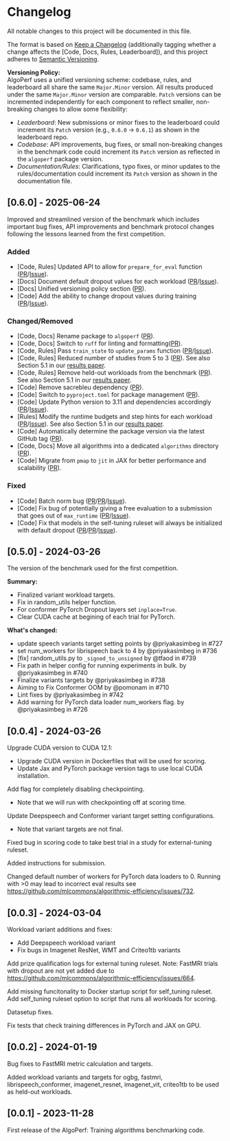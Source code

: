 # Changelog

All notable changes to this project will be documented in this file.

The format is based on [Keep a Changelog](https://keepachangelog.com/en/1.0.0/) (additionally tagging whether a change affects the [Code, Docs, Rules, Leaderboard]),
and this project adheres to [Semantic Versioning](https://semver.org/spec/v2.0.0.html).

**Versioning Policy:**  
AlgoPerf uses a unified versioning scheme: codebase, rules, and leaderboard all share the same `Major.Minor` version. All results produced under the same `Major.Minor` version are comparable. `Patch` versions can be incremented independently for each component to reflect smaller, non-breaking changes to allow some flexibility:

- _Leaderboard_: New submissions or minor fixes to the leaderboard could increment its `Patch` version (e.g., `0.6.0` -> `0.6.1`) as shown in the leaderboard repo.
- _Codebase_: API improvements, bug fixes, or small non-breaking changes in the benchmark code could increment its `Patch` version as reflected in the `algoperf` package version.
- _Documentation/Rules_: Clarifications, typo fixes, or minor updates to the rules/documentation could increment its `Patch` version as shown in the documentation file.

## [0.6.0] - 2025-06-24

Improved and streamlined version of the benchmark which includes important bug fixes, API improvements and benchmark protocol changes following the lessons learned from the first competition.

### Added

- [Code, Rules] Updated API to allow for `prepare_for_eval` function ([PR](https://github.com/mlcommons/algorithmic-efficiency/pull/806)/[Issue](https://github.com/mlcommons/algorithmic-efficiency/issues/789)).
- [Docs] Document default dropout values for each workload ([PR](https://github.com/mlcommons/algorithmic-efficiency/pull/806)/[Issue](https://github.com/mlcommons/algorithmic-efficiency/issues/786)).
- [Docs] Unified versioning policy section ([PR](https://github.com/mlcommons/algorithmic-efficiency/pull/876)).
- [Code] Add the ability to change dropout values during training ([PR](https://github.com/mlcommons/algorithmic-efficiency/pull/875)/[Issue](https://github.com/mlcommons/algorithmic-efficiency/issues/753)).

### Changed/Removed

- [Code, Docs] Rename package to `algoperf` ([PR](https://github.com/mlcommons/algorithmic-efficiency/pull/833)).
- [Code, Docs] Switch to `ruff` for linting and formatting([PR](https://github.com/mlcommons/algorithmic-efficiency/pull/874)).
- [Code, Rules] Pass `train_state` to `update_params` function ([PR](https://github.com/mlcommons/algorithmic-efficiency/pull/790)/[Issue](https://github.com/mlcommons/algorithmic-efficiency/issues/785)).
- [Code, Rules] Reduced number of studies from 5 to 3 ([PR](https://github.com/mlcommons/algorithmic-efficiency/pull/876)). See also Section 5.1 in our [results paper](https://arxiv.org/abs/2502.15015).
- [Code, Rules] Remove held-out workloads from the benchmark ([PR](https://github.com/mlcommons/algorithmic-efficiency/pull/876)). See also Section 5.1 in our [results paper](https://arxiv.org/abs/2502.15015).
- [Code] Remove sacrebleu dependency ([PR](https://github.com/mlcommons/algorithmic-efficiency/pull/828)).
- [Code] Switch to `pyproject.toml` for package management ([PR](https://github.com/mlcommons/algorithmic-efficiency/pull/830)).
- [Code] Update Python version to 3.11 and dependencies accordingly ([PR](https://github.com/mlcommons/algorithmic-efficiency/pull/811)/[Issue](https://github.com/mlcommons/algorithmic-efficiency/issues/805)).
- [Rules] Modify the runtime budgets and step hints for each workload ([PR](https://github.com/mlcommons/algorithmic-efficiency/pull/838)/[Issue](https://github.com/mlcommons/algorithmic-efficiency/issues/836)). See also Section 5.1 in our [results paper](https://arxiv.org/abs/2502.15015).
- [Code] Automatically determine the package version via the latest GitHub tag ([PR](https://github.com/mlcommons/algorithmic-efficiency/pull/831)).
- [Code, Docs] Move all algorithms into a dedicated `algorithms` directory ([PR](https://github.com/mlcommons/algorithmic-efficiency/pull/876)).
- [Code] Migrate from `pmap` to `jit` in JAX for better performance and scalability ([PR](https://github.com/mlcommons/algorithmic-efficiency/pull/848)).

### Fixed

- [Code] Batch norm bug ([PR](https://github.com/mlcommons/algorithmic-efficiency/pull/783)/[PR](https://github.com/mlcommons/algorithmic-efficiency/pull/798)/[Issue](https://github.com/mlcommons/algorithmic-efficiency/issues/767)).
- [Code] Fix bug of potentially giving a free evaluation to a submission that goes out of `max_runtime` ([PR](https://github.com/mlcommons/algorithmic-efficiency/pull/789)/[Issue](https://github.com/mlcommons/algorithmic-efficiency/issues/719#issuecomment-2328797610)).
- [Code] Fix that models in the self-tuning ruleset will always be initialized with default dropout ([PR](https://github.com/mlcommons/algorithmic-efficiency/pull/873)/[PR](https://github.com/mlcommons/algorithmic-efficiency/pull/875)/[Issue](https://github.com/mlcommons/algorithmic-efficiency/issues/753)).

## [0.5.0] - 2024-03-26

The version of the benchmark used for the first competition.

**Summary:**

- Finalized variant workload targets.
- Fix in random_utils helper function.
- For conformer PyTorch Dropout layers set `inplace=True`.
- Clear CUDA cache at begining of each trial for PyTorch.

**What's changed:**

- update speech variants target setting points by @priyakasimbeg in #727
- set num_workers for librispeech back to 4 by @priyakasimbeg in #736
- [fix] random_utils.py to `_signed_to_unsigned` by @tfaod in #739
- Fix path in helper config for running experiments in bulk. by @priyakasimbeg in #740
- Finalize variants targets by @priyakasimbeg in #738
- Aiming to Fix Conformer OOM by @pomonam in #710
- Lint fixes by @priyakasimbeg in #742
- Add warning for PyTorch data loader num_workers flag. by @priyakasimbeg in #726

## [0.0.4] - 2024-03-26

Upgrade CUDA version to CUDA 12.1:

- Upgrade CUDA version in Dockerfiles that will be used for scoring.
- Update Jax and PyTorch package version tags to use local CUDA installation.

Add flag for completely disabling checkpointing.

- Note that we will run with checkpointing off at scoring time.

Update Deepspeech and Conformer variant target setting configurations.

- Note that variant targets are not final.

Fixed bug in scoring code to take best trial in a study for external-tuning ruleset.

Added instructions for submission.

Changed default number of workers for PyTorch data loaders to 0. Running with >0 may lead to incorrect eval results see <https://github.com/mlcommons/algorithmic-efficiency/issues/732>.

## [0.0.3] - 2024-03-04

Workload variant additions and fixes:

- Add Deepspeech workload variant
- Fix bugs in Imagenet ResNet, WMT and Criteo1tb variants

Add prize qualification logs for external tuning ruleset.
Note: FastMRI trials with dropout are not yet added due to <https://github.com/mlcommons/algorithmic-efficiency/issues/664>.

Add missing funcitonality to Docker startup script for self_tuning ruleset.
Add self_tuning ruleset option to script that runs all workloads for scoring.

Datasetup fixes.

Fix tests that check training differences in PyTorch and JAX on GPU.

## [0.0.2] - 2024-01-19

Bug fixes to FastMRI metric calculation and targets.

Added workload variants and targets for ogbg, fastmri, librispeech_conformer, imagenet_resnet, imagenet_vit, criteo1tb to be used as held-out workloads.

## [0.0.1] - 2023-11-28

First release of the AlgoPerf: Training algorithms benchmarking code.
